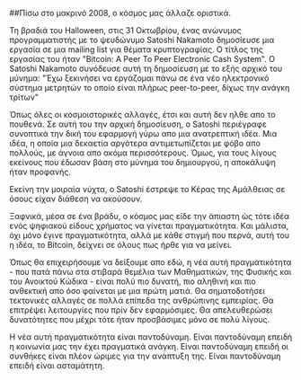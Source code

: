 ##Πίσω στο μακρινό 2008, ο κόσμος μας άλλαζε οριστικά. 

Τη βραδιά του Halloween, στις 31 Οκτωβρίου, ένας ανώνυμος προγραμματιστής με το ψευδώνυμο Satoshi Nakamoto δημοσίευσε μια εργασία σε μια mailing list για θέματα κρυπτογραφίας. Ο τίτλος της εργασίας του ήταν "Bitcoin: A Peer To Peer Electronic Cash System". Ο Satoshi Nakamoto συνόδευσε αυτή τη δημοσίευση με το εξής αρχικό του μύνημα: "Έχω ξεκινήσει να εργάζομαι πάνω σε ένα νέο ηλεκτρονικό σύστημα μετρητών το οποίο είναι πλήρως peer-to-peer, δίχως την ανάγκη τρίτων"

Όπως όλες οι κοσμοιστορικές αλλαγές, έτσι και αυτή δεν ηλθε απο το πουθενά. Σε αυτή του την αρχική δημοσίευση, ο Satoshi περιέγραφε συνοπτικά την δική του εφαρμογή γύρω απο μια ανατρεπτική ιδέα. Μια ιδέα, η οποία μια δεκαετία αργότερα αντιμετωπίζεται με φόβο απο πολλούς, με άγνοια απο ακόμα περισσότερους. Όμως, για τους λίγους εκείνους που έδωσαν βάση στο μύνημα του δημιουργού, η αποκάλυψη ήταν προφανής.

Εκείνη την μοιραία νύχτα, ο Satoshi έστρεψε το Κέρας της Αμάλθειας σε όσους είχαν διάθεση να ακούσουν.

Ξαφνικά, μέσα σε ένα βράδυ, ο κόσμος μας είδε την άπιαστη ώς τότε ιδέα ενός ψηφιακού είδους χρήματος να γίνεται πραγματικότητα. Kαι μάλιστα, όχι μόνο έγινε πραγματικότητα, αλλά με κάθε στιγμή που περνά, αυτή του η ιδέα, το Bitcoin, δείχνει σε όλους πως ήρθε για να μείνει.

Όπως θα επιχειρήσουμε να δείξουμε απο εδώ, η νέα αυτή πραγματικότητα - που πατά πάνω στα στιβαρά θεμέλια των Μαθηματικών, της Φυσικής και του Ανοικτού Κώδικα - είναι πολύ πιο δυνατή, πιο αληθινή και πιο ανθεκτική απο όσο φαίνεται με μια πρώτη ματιά. Θα σηματοδοτήσει τεκτονικές αλλαγές σε πολλά επίπεδα της ανθρώπινης εμπειρίας. Θα επιτρέψει λειτουργίες που πρίν δεν εφαρμόσιμες. Θα απελευθερώσει δυνατότητες που μέχρι τότε ήταν προσβάσιμες μόνο σε πολύ λίγους.

Η νέα αυτή πραγματικότητα είναι παντοδύναμη. Είναι παντοδύναμη επειδή η κοινωνία μας την έχει πραγματικά ανάγκη. Είναι παντοδύναμη επειδή οι συνθήκες είναι πλέον ώριμες για την ανάπτυξη της. Είναι παντοδύναμη επειδή είναι ασταμάτητη.
